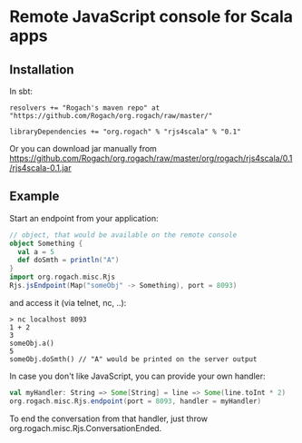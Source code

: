 Remote JavaScript console for Scala apps
========================================

Installation
------------

In sbt:

```
resolvers += "Rogach's maven repo" at "https://github.com/Rogach/org.rogach/raw/master/"

libraryDependencies += "org.rogach" % "rjs4scala" % "0.1"
```

Or you can download jar manually from https://github.com/Rogach/org.rogach/raw/master/org/rogach/rjs4scala/0.1/rjs4scala-0.1.jar

Example
-------

Start an endpoint from your application:

```scala
// object, that would be available on the remote console
object Something {
  val a = 5
  def doSmth = println("A")
}
import org.rogach.misc.Rjs
Rjs.jsEndpoint(Map("someObj" -> Something), port = 8093)
```

and access it (via telnet, nc, ..):

```
> nc localhost 8093
1 + 2
3
someObj.a()
5
someObj.doSmth() // "A" would be printed on the server output
```

In case you don't like JavaScript, you can provide your own handler:

```scala
val myHandler: String => Some[String] = line => Some(line.toInt * 2)
org.rogach.misc.Rjs.endpoint(port = 8093, handler = myHandler)
```

To end the conversation from that handler, just throw org.rogach.misc.Rjs.ConversationEnded.

